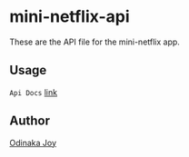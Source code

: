 # mini-netflix-api
These are the API file for the mini-netflix app. 

## Usage
`Api Docs` [link](https://mini-netflix-api.onrender.com/docs)

## Author
[Odinaka Joy](http://dinakajoy.com)
